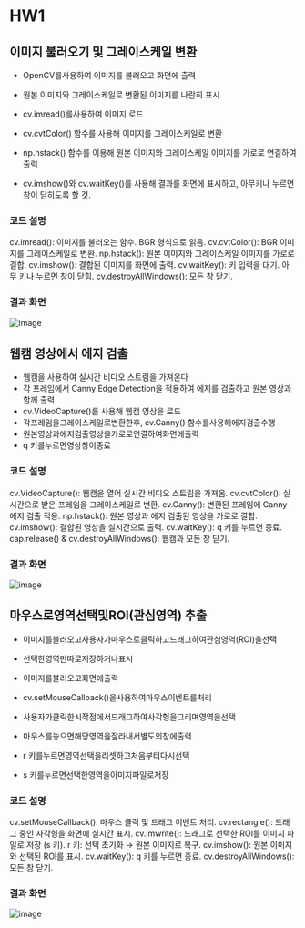 # HW1
## 이미지 불러오기 및 그레이스케일 변환
- OpenCV를사용하여 이미지를 불러오고 화면에 출력
- 원본 이미지와 그레이스케일로 변환된 이미지를 나란히 표시

- cv.imread()를사용하여 이미지 로드
- cv.cvtColor() 함수를 사용해 이미지를 그레이스케일로 변환
- np.hstack() 함수를 이용해 원본 이미지와 그레이스케일 이미지를 가로로 연결하여 출력
- cv.imshow()와 cv.waitKey()를 사용해 결과를 화면에 표시하고, 아무키나 누르면 창이 닫히도록 할 것.

### 코드 설명
cv.imread(): 이미지를 불러오는 함수. BGR 형식으로 읽음.
cv.cvtColor(): BGR 이미지를 그레이스케일로 변환.
np.hstack(): 원본 이미지와 그레이스케일 이미지를 가로로 결합.
cv.imshow(): 결합된 이미지를 화면에 출력.
cv.waitKey(): 키 입력을 대기. 아무 키나 누르면 창이 닫힘.
cv.destroyAllWindows(): 모든 창 닫기.


### 결과 화면
![image](https://github.com/user-attachments/assets/5371a7d3-725d-4b4b-9fd8-e91951dbcf6e)

## 웹캠 영상에서 에지 검출
- 웹캠을 사용하여 실시간 비디오 스트림을 가져온다
- 각 프레임에서 Canny Edge Detection을 적용하여 에지를 검출하고 원본 영상과 함께 출력
- cv.VideoCapture()를 사용해 웹캠 영상을 로드
- 각프레임을그레이스케일로변환한후, cv.Canny() 함수를사용해에지검출수행
- 원본영상과에지검출영상을가로로연결하여화면에출력
- q 키를누르면영상창이종료

### 코드 설명
cv.VideoCapture(): 웹캠을 열어 실시간 비디오 스트림을 가져옴.
cv.cvtColor(): 실시간으로 받은 프레임을 그레이스케일로 변환.
cv.Canny(): 변환된 프레임에 Canny 에지 검출 적용.
np.hstack(): 원본 영상과 에지 검출된 영상을 가로로 결합.
cv.imshow(): 결합된 영상을 실시간으로 출력.
cv.waitKey(): q 키를 누르면 종료.
cap.release() & cv.destroyAllWindows(): 웹캠과 모든 창 닫기.


### 결과 화면
![image](https://github.com/user-attachments/assets/a5ca0608-07dc-42ee-82b3-bf74f815f420)



## 마우스로영역선택및ROI(관심영역) 추출
- 이미지를불러오고사용자가마우스로클릭하고드래그하여관심영역(ROI)을선택
- 선택한영역만따로저장하거나표시

- 이미지를불러오고화면에출력
- cv.setMouseCallback()을사용하여마우스이벤트를처리
- 사용자가클릭한시작점에서드래그하여사각형을그리며영역을선택
- 마우스를놓으면해당영역을잘라내서별도의창에출력
- r 키를누르면영역선택을리셋하고처음부터다시선택
- s 키를누르면선택한영역을이미지파일로저장

### 코드 설명
cv.setMouseCallback(): 마우스 클릭 및 드래그 이벤트 처리.
cv.rectangle(): 드래그 중인 사각형을 화면에 실시간 표시.
cv.imwrite(): 드래그로 선택한 ROI를 이미지 파일로 저장 (s 키).
r 키: 선택 초기화 → 원본 이미지로 복구.
cv.imshow(): 원본 이미지와 선택된 ROI를 표시.
cv.waitKey(): q 키를 누르면 종료.
cv.destroyAllWindows(): 모든 창 닫기.


### 결과 화면
![image](https://github.com/user-attachments/assets/09d29429-075d-45bb-afa5-54f078c4a43b)
